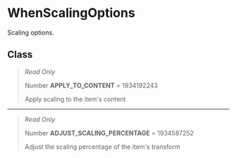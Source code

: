 # WhenScalingOptions
Scaling options.

## Class
> *Read Only* 
> 
> Number **APPLY_TO_CONTENT** = 1934192243
> 
> Apply scaling to the item's content
*** 
> *Read Only* 
> 
> Number **ADJUST_SCALING_PERCENTAGE** = 1934587252
> 
> Adjust the scaling percentage of the item's transform

